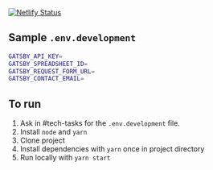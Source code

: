 [![Netlify Status](https://api.netlify.com/api/v1/badges/29558807-538f-4f7d-a6c9-2a384b11b623/deploy-status)](https://app.netlify.com/sites/elastic-euclid-09792e/deploys)

## Sample `.env.development`
```bash
GATSBY_API_KEY=
GATSBY_SPREADSHEET_ID=
GATSBY_REQUEST_FORM_URL=
GATSBY_CONTACT_EMAIL=
```

## To run
1. Ask in #tech-tasks for the `.env.development` file.
1. Install `node` and `yarn`
1. Clone project
1. Install dependencies with `yarn` once in project directory
1. Run locally with `yarn start`
